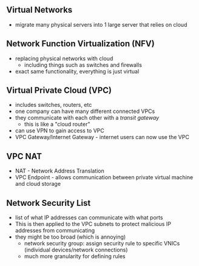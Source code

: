 ## Virtual Networks
- migrate many physical servers into 1 large server that relies on cloud
## Network Function Virtualization (NFV)
- replacing physical networks with cloud
	- including things such as switches and firewalls
- exact same functionality, everything is just virtual
## Virtual Private Cloud (VPC)
- includes switches, routers, etc
- one company can have many different connected VPCs
- they communicate with each other with a *transit gateway*
	- this is like a "cloud router"
- can use VPN to gain access to VPC
- VPC Gateway/Internet Gateway - internet users can now use the VPC
## VPC NAT
- NAT - Network Address Translation
- VPC Endpoint - allows communication between private virtual machine and cloud storage 
## Network Security List
- list of what IP addresses can communicate with what ports
- This is then applied to the VPC subnets to protect malicious IP addresses from communicating
- they might be too broad (which is annoying)
	- network security group: assign security rule to specific VNICs (individual devices/network connections)
	- much more granularity for defining rules